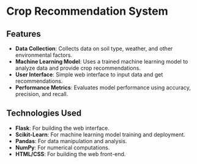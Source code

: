 # Crop Recommendation System


## Features

- **Data Collection**: Collects data on soil type, weather, and other environmental factors.
- **Machine Learning Model**: Uses a trained machine learning model to analyze data and provide crop recommendations.
- **User Interface**: Simple web interface to input data and get recommendations.
- **Performance Metrics**: Evaluates model performance using accuracy, precision, and recall.

## Technologies Used

- **Flask**: For building the web interface.
- **Scikit-Learn**: For machine learning model training and deployment.
- **Pandas**: For data manipulation and analysis.
- **NumPy**: For numerical computations.
- **HTML/CSS**: For building the web front-end.


  

